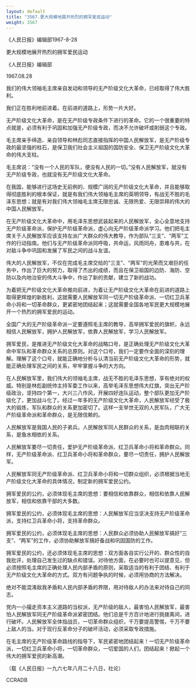 ```yaml
---
layout: default
title: "3567.更大规模地展开热烈的拥军爱民运动"
weight: 3567
---
```


《人民日报》编辑部1967-8-28

更大规模地展开热烈的拥军爱民运动

《人民日报》编辑部

1967.08.28

我们的伟大领袖毛主席亲自发动和领导的无产阶级文化大革命，已经取得了伟大胜利。

我们正在胜利地前进着。在前进的道路上，形势一片大好。

无产阶级文化大革命，是在无产阶级专政条件下进行的革命。它的一个很重要的特点就是，必须有利于巩固和加强无产阶级专政，而决不允许破坏或削弱这个专政。

毛主席亲手缔造、亲自领导和林彪同志直接指挥的中国人民解放军，是无产阶级专政的最坚强的柱石，是保卫我们社会主义祖国的国防安全、保卫无产阶级文化大革命的伟大支柱。

毛主席说：“没有一个人民的军队，便没有人民的一切。”没有人民解放军，就没有无产阶级专政，也就没有无产阶级文化大革命。

在我国，能够进行这场史无前例的、规模广阔的无产阶级文化大革命，并且能够取得彻底胜利的根本保证，就是有我们伟大领袖毛主席的英明领导，有战无不胜的毛泽东思想；就是有对我们伟大领袖毛主席无限忠诚、无限热爱、无限崇拜的伟大的中国人民解放军。

在无产阶级文化大革命中，用毛泽东思想武装起来的人民解放军，全心全意地支持无产阶级革命派，保护无产阶级革命派，虚心向无产阶级革命派学习。他们把毛主席关于人民解放军应该支持左派广大群众的伟大教导，作为部队“三支”、“两军”工作的行动指南。他们与无产阶级革命派同呼吸，共命运，风雨同舟，患难与共，在对敌斗争中巩固和发展了军民之间的战斗友谊。

伟大的人民解放军，不仅在完成毛主席交给的“三支”、“两军”的光荣而又艰巨的任务中，作出了巨大的努力，取得了杰出的成绩，而且在保卫祖国的边防、海防、空防以及内地治安的伟大斗争中，作出了新的贡献，建立了新的战功。

为着把无产阶级文化大革命推向前进，为着让无产阶级文化大革命在前进的道路上取得更辉煌的新胜利，这就需要人民解放军同一切无产阶级革命派、一切红卫兵革命小将和一切革命群众，更紧密地团结起来；这就需要全国各地军民更大规模地展开一个热烈的拥军爱民的运动。

全国广大的无产阶级革命派一定要遵照毛主席的教导，高举拥军爱民的旗帜，永远相信人民解放军，拥护人民解放军，依靠人民解放军，学习人民解放军。

拥军爱民，是推进无产阶级文化大革命的战略口号，是正确处理无产阶级文化大革命中军队和革命群众关系的总原则。对这个口号，我们一定要作全面的深刻的理解。理解了这个口号，就能正确地分析与认清当前无产阶级文化大革命的形势，就能正确处理军民之间的关系，牢牢掌握斗争的大方向。

在人民解放军里，我们伟大的领袖毛主席，战无不胜的毛泽东思想，享有绝对的权威。特别是林彪副统帅主持军委工作以来，高举毛泽东思想伟大红旗，突出无产阶级政治，坚持四个第一，大兴三八作风，开展四好连队运动，整个部队更加无产阶级化了，更加战斗化了。经过一年多的无产阶级文化大革命，人民解放军经受了极大的锻炼，军队和群众的关系更加密切了。这样一支举世无双的人民军队，广大无产阶级革命派和革命群众，是无限信赖的。

人民解放军是我国人民的子弟兵。人民解放军同人民群众的关系，是血肉相联的关系，是鱼水相依的关系。

人民解放军要尽一切责任，爱护无产阶级革命派、红卫兵革命小将和革命群众。同样，无产阶级革命派、红卫兵革命小将和革命群众，要尽一切责任，拥护人民解放军。

人民解放军同无产阶级革命派、红卫兵革命小将和一切群众组织，必须根据当地无产阶级文化大革命的具体情况，制定新的拥军爱民公约。

拥军爱民的公约，必须体现毛主席的思想：要相信和依靠群众，相信和依靠人民解放军，相信和依靠干部的大多数。

拥军爱民的公约，必须体现毛主席的思想：人民解放军应当坚决支持无产阶级革命派，支持红卫兵革命小将，支持革命群众。

拥军爱民的公约，必须体现毛主席的思想：人民群众必须协助人民解放军搞好“三支”、“两军”的工作，必须协助解放军搞好备战和巩固国防的工作。

拥军爱民的公约，还必须体现毛主席的思想：双方面各自实行公开的、群众性的自我批评，处理自己发生过的缺点和错误。对待他方面，在必要时也可以提意见，但必须按照毛主席的正确处理人民内部矛盾的原则，采取适当的有利于团结、有利于无产阶级文化大革命的方式。双方有问题争执的时候，必须用协商的方法解决。

绝对不能混淆敌我矛盾和人民内部矛盾的界限，用对待敌人的办法来对待自己的同志。

党内一小撮走资本主义道路的当权派，无产阶级的敌人，最害怕人民解放军，最害怕人民解放军同无产阶级革命派紧密团结。他们总是千方百计地进行挑拨离间，进行破坏。人民解放军全体指战员，一切革命群众组织，千万要提高警惕，千万不要上敌人的当。对于现行反革命分子的破坏活动，必须采取专政措施。

在毛主席的无产阶级革命路线的指导下，军民紧密地团结起来！一切无产阶级革命派，一切红卫兵革命小将，一切革命群众，一切爱国的人们，团结起来！掀起一个伟大的拥军爱民的新高潮。

（载《人民日报》一九六七年八月二十八日，社论）

CCRADB

